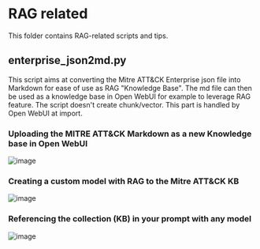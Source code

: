 # RAG related
This folder contains RAG-related scripts and tips.

## enterprise_json2md.py
This script aims at converting the Mitre ATT&CK Enterprise json file into Markdown for ease of use as RAG "Knowledge Base".
The md file can then be used as a knowledge base in Open WebUI for example to leverage RAG feature. The script doesn't create chunk/vector. This part is handled by Open WebUI at import. 

### Uploading the MITRE ATT&CK Markdown as a new Knowledge base in Open WebUI

![image](https://github.com/user-attachments/assets/e5db3c82-d056-408d-84d2-ff0aed3b05d3)

### Creating a custom model with RAG to the Mitre ATT&CK KB

![image](https://github.com/user-attachments/assets/d4ed2b67-ffff-4172-9afe-794430b9a324)

### Referencing the collection (KB) in your prompt with any model

![image](https://github.com/user-attachments/assets/9bfa0da9-d2d9-400b-871d-11cbe6d91b70)
